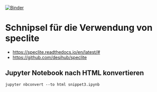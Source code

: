 [![Binder](https://mybinder.org/badge_logo.svg)](https://mybinder.org/v2/gh/angelaschule-os/speclite_snippets/HEAD?filepath=snippet3.ipynb)

# Schnipsel für die Verwendung von speclite

- https://speclite.readthedocs.io/en/latest/#
- https://github.com/desihub/speclite

## Jupyter Notebook nach HTML konvertieren

```shell
jupyter nbconvert --to html snippet3.ipynb
```
